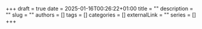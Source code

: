 +++ 
draft = true
date = 2025-01-16T00:26:22+01:00
title = ""
description = ""
slug = ""
authors = []
tags = []
categories = []
externalLink = ""
series = []
+++
